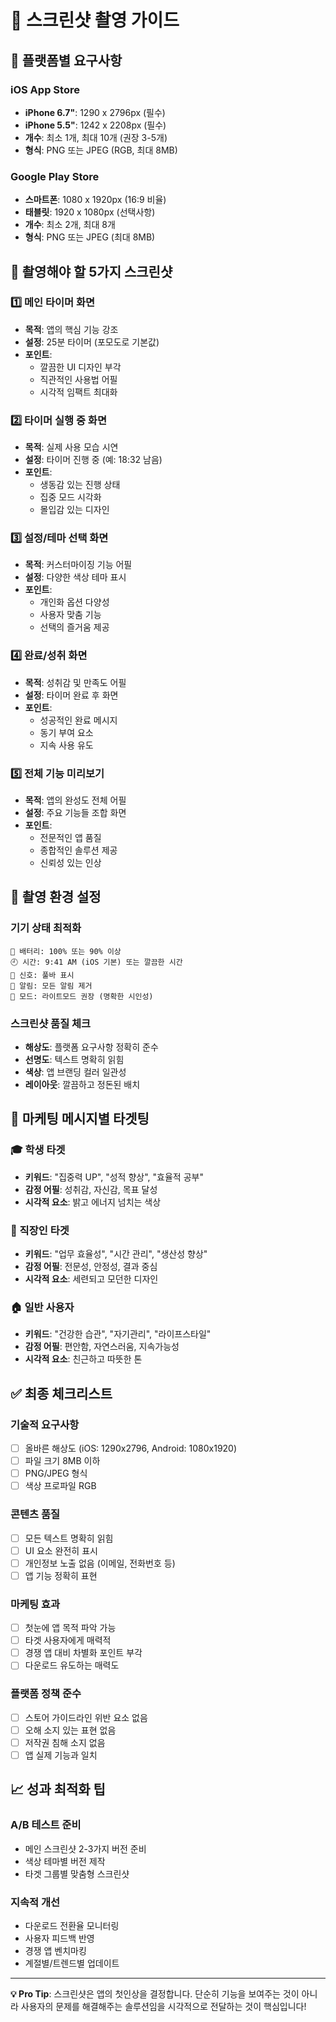 # 📸 스크린샷 촬영 가이드

## 📱 플랫폼별 요구사항

### iOS App Store
- **iPhone 6.7"**: 1290 x 2796px (필수)
- **iPhone 5.5"**: 1242 x 2208px (필수)
- **개수**: 최소 1개, 최대 10개 (권장 3-5개)
- **형식**: PNG 또는 JPEG (RGB, 최대 8MB)

### Google Play Store
- **스마트폰**: 1080 x 1920px (16:9 비율)
- **태블릿**: 1920 x 1080px (선택사항)
- **개수**: 최소 2개, 최대 8개
- **형식**: PNG 또는 JPEG (최대 8MB)

## 📲 촬영해야 할 5가지 스크린샷

### 1️⃣ 메인 타이머 화면
- **목적**: 앱의 핵심 기능 강조
- **설정**: 25분 타이머 (포모도로 기본값)
- **포인트**:
  - 깔끔한 UI 디자인 부각
  - 직관적인 사용법 어필
  - 시각적 임팩트 최대화

### 2️⃣ 타이머 실행 중 화면
- **목적**: 실제 사용 모습 시연
- **설정**: 타이머 진행 중 (예: 18:32 남음)
- **포인트**:
  - 생동감 있는 진행 상태
  - 집중 모드 시각화
  - 몰입감 있는 디자인

### 3️⃣ 설정/테마 선택 화면
- **목적**: 커스터마이징 기능 어필
- **설정**: 다양한 색상 테마 표시
- **포인트**:
  - 개인화 옵션 다양성
  - 사용자 맞춤 기능
  - 선택의 즐거움 제공

### 4️⃣ 완료/성취 화면
- **목적**: 성취감 및 만족도 어필
- **설정**: 타이머 완료 후 화면
- **포인트**:
  - 성공적인 완료 메시지
  - 동기 부여 요소
  - 지속 사용 유도

### 5️⃣ 전체 기능 미리보기
- **목적**: 앱의 완성도 전체 어필
- **설정**: 주요 기능들 조합 화면
- **포인트**:
  - 전문적인 앱 품질
  - 종합적인 솔루션 제공
  - 신뢰성 있는 인상

## 📱 촬영 환경 설정

### 기기 상태 최적화
```
🔋 배터리: 100% 또는 90% 이상
🕘 시간: 9:41 AM (iOS 기본) 또는 깔끔한 시간
📶 신호: 풀바 표시
🔕 알림: 모든 알림 제거
🌙 모드: 라이트모드 권장 (명확한 시인성)
```

### 스크린샷 품질 체크
- **해상도**: 플랫폼 요구사항 정확히 준수
- **선명도**: 텍스트 명확히 읽힘
- **색상**: 앱 브랜딩 컬러 일관성
- **레이아웃**: 깔끔하고 정돈된 배치

## 🎯 마케팅 메시지별 타겟팅

### 🎓 학생 타겟
- **키워드**: "집중력 UP", "성적 향상", "효율적 공부"
- **감정 어필**: 성취감, 자신감, 목표 달성
- **시각적 요소**: 밝고 에너지 넘치는 색상

### 💼 직장인 타겟
- **키워드**: "업무 효율성", "시간 관리", "생산성 향상"
- **감정 어필**: 전문성, 안정성, 결과 중심
- **시각적 요소**: 세련되고 모던한 디자인

### 🏠 일반 사용자
- **키워드**: "건강한 습관", "자기관리", "라이프스타일"
- **감정 어필**: 편안함, 자연스러움, 지속가능성
- **시각적 요소**: 친근하고 따뜻한 톤

## ✅ 최종 체크리스트

### 기술적 요구사항
- [ ] 올바른 해상도 (iOS: 1290x2796, Android: 1080x1920)
- [ ] 파일 크기 8MB 이하
- [ ] PNG/JPEG 형식
- [ ] 색상 프로파일 RGB

### 콘텐츠 품질
- [ ] 모든 텍스트 명확히 읽힘
- [ ] UI 요소 완전히 표시
- [ ] 개인정보 노출 없음 (이메일, 전화번호 등)
- [ ] 앱 기능 정확히 표현

### 마케팅 효과
- [ ] 첫눈에 앱 목적 파악 가능
- [ ] 타겟 사용자에게 매력적
- [ ] 경쟁 앱 대비 차별화 포인트 부각
- [ ] 다운로드 유도하는 매력도

### 플랫폼 정책 준수
- [ ] 스토어 가이드라인 위반 요소 없음
- [ ] 오해 소지 있는 표현 없음
- [ ] 저작권 침해 소지 없음
- [ ] 앱 실제 기능과 일치

## 📈 성과 최적화 팁

### A/B 테스트 준비
- 메인 스크린샷 2-3가지 버전 준비
- 색상 테마별 버전 제작
- 타겟 그룹별 맞춤형 스크린샷

### 지속적 개선
- 다운로드 전환율 모니터링
- 사용자 피드백 반영
- 경쟁 앱 벤치마킹
- 계절별/트렌드별 업데이트

---

**💡 Pro Tip**: 스크린샷은 앱의 첫인상을 결정합니다. 단순히 기능을 보여주는 것이 아니라 사용자의 문제를 해결해주는 솔루션임을 시각적으로 전달하는 것이 핵심입니다!